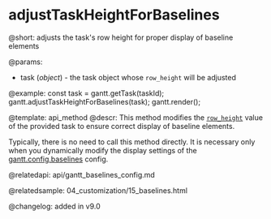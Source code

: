 adjustTaskHeightForBaselines
=============

@short: adjusts the task's row height for proper display of baseline elements

@params: 
- task (*object*) - the task object whose `row_height` will be adjusted

@example:
const task = gantt.getTask(taskId);
gantt.adjustTaskHeightForBaselines(task);
gantt.render();

@template: api_method
@descr:
This method modifies the [`row_height`](desktop/resizing_rows.md) value of the provided task to ensure correct display of baseline elements. 

Typically, there is no need to call this method directly. It is necessary only when you dynamically modify the display settings of the [gantt.config.baselines](api/gantt_baselines_config.md) config.

@relatedapi:
api/gantt_baselines_config.md

@relatedsample:
04_customization/15_baselines.html

@changelog: added in v9.0
